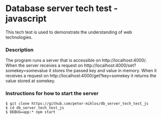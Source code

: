 # Database server tech test - javascript

This tech test is used to demonstrate the understanding of web technologies.

### Description

The program runs a server that is accessible on http://localhost:4000/. When the server receives a request on http://localhost:4000/set?somekey=somevalue it stores the passed key and value in memory. When it receives a request on http://localhost:4000/get?key=somekey it returns the value stored at somekey.

### Instructions for how to start the server
```
$ git clone https://github.com/peter-miklos/db_server_tech_test_js
$ cd db_server_tech_test_js
$ DEBUG=app:* npm start
```
